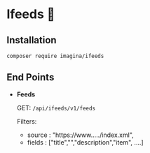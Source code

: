 # Ifeeds 🚩

## Installation

`composer require imagina/ifeeds`

## End Points

* **Feeds**
  
    GET: ``/api/ifeeds/v1/feeds ``
    
    Filters:
    * source : "https://www...../index.xml",
    * fields : ["title","","description","item", ....]
       